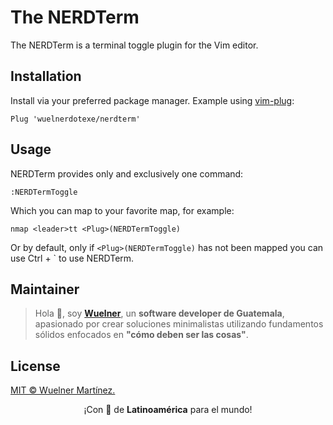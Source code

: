 # The NERDTerm

The NERDTerm is a terminal toggle plugin for the Vim editor.

## Installation

Install via your preferred package manager. Example using [vim-plug](https://github.com/junegunn/vim-plug):

```vim
Plug 'wuelnerdotexe/nerdterm'
```

## Usage

NERDTerm provides only and exclusively one command:

```vim
:NERDTermToggle
```

Which you can map to your favorite map, for example:

```vim
nmap <leader>tt <Plug>(NERDTermToggle)
```

Or by default, only if `<Plug>(NERDTermToggle)` has not been mapped you can use Ctrl + ` to use NERDTerm.

## Maintainer

> Hola 👋, soy **[Wuelner](https://linktr.ee/wuelnerdotexe)**, un **software developer de Guatemala**, apasionado por crear soluciones minimalistas utilizando fundamentos sólidos enfocados en **"cómo deben ser las cosas"**.

## License

[MIT &copy; Wuelner Martínez.](https://github.com/wuelnerdotexe/nerdterm/blob/main/LICENSE)

<p align="center">¡Con 💖 de <strong>Latinoamérica</strong> para el mundo!</p>
